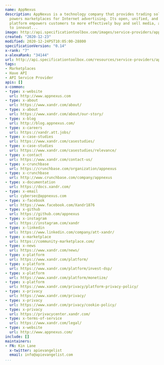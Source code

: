 ```yaml
---
name: AppNexus
description: AppNexus is a technology company that provides trading solutions and
  powers marketplaces for Internet advertising. Its open, unified, and powerful programmatic
  platform empowers customers to more effectively buy and sell media, allowing them
  to innovat...
image: http://api.specificationtoolbox.com/images/service-providers/appnexus.jpg
created: "2020-12-23"
modified: 2020-12-24PST10:05:00-28800
specificationVersion: "0.14"
x-rank: "7"
x-alexaRank: "34144"
url: http://api.specificationtoolbox.com/resources/service-providers/appnexus/
tags:
- Marketplaces
- Have API
- API Service Provider
apis: []
x-common:
- type: x-website
  url: http://www.appnexus.com
- type: x-about
  url: https://www.xandr.com/about/
- type: x-about
  url: https://www.xandr.com/about/our-story/
- type: x-blog
  url: http://blog.appnexus.com/
- type: x-careers
  url: https://xandr.att.jobs/
- type: x-case-studies
  url: https://www.xandr.com/casestudies/
- type: x-case-studies
  url: https://www.xandr.com/casestudies/relevance/
- type: x-contact
  url: https://www.xandr.com/contact-us/
- type: x-crunchbase
  url: https://crunchbase.com/organization/appnexus
- type: x-crunchbase
  url: http://www.crunchbase.com/company/appnexus
- type: x-documentation
  url: https://docs.xandr.com/
- type: x-email
  url: cybersec@appnexus.com
- type: x-facebook
  url: https://www.facebook.com/Xandr1876
- type: x-github
  url: https://github.com/appnexus
- type: x-instagram
  url: https://instagram.com/xandr
- type: x-linkedin
  url: https://www.linkedin.com/company/att-xandr/
- type: x-marketplace
  url: https://community-marketplace.com/
- type: x-news
  url: https://www.xandr.com/news/
- type: x-platform
  url: https://www.xandr.com/platform/
- type: x-platform
  url: https://www.xandr.com/platform/invest-dsp/
- type: x-platform
  url: https://www.xandr.com/platform/monetize/
- type: x-platform
  url: https://www.xandr.com/privacy/platform-privacy-policy/
- type: x-privacy
  url: https://www.xandr.com/privacy/
- type: x-privacy
  url: https://www.xandr.com/privacy/cookie-policy/
- type: x-privacy
  url: https://privacycenter.xandr.com/
- type: x-terms-of-service
  url: https://www.xandr.com/legal/
- type: x-website
  url: http://www.appnexus.com/
include: []
maintainers:
- FN: Kin Lane
  x-twitter: apievangelist
  email: info@apievangelist.com
...
```

